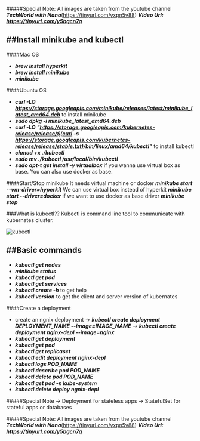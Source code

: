 #####Special Note: All images are taken from the youtube channel ***TechWorld with Nana***(https://tinyurl.com/yxpn5v88) 
***Video Url: https://tinyurl.com/y5bgcn7q***

##Install minikube and kubectl
-------------------------------
####Mac OS
* ***brew install hyperkit***
* ***brew install minikube***
* ***minikube***

####Ubuntu OS
* ***curl -LO https://storage.googleapis.com/minikube/releases/latest/minikube_latest_amd64.deb*** to install minikube
* ***sudo dpkg -i minikube_latest_amd64.deb***
* ***curl -LO "https://storage.googleapis.com/kubernetes-release/release/$(curl -s https://storage.googleapis.com/kubernetes-release/release/stable.txt)/bin/linux/amd64/kubectl"*** to install kubectl
* ***chmod +x ./kubectl***
* ***sudo mv ./kubectl /usr/local/bin/kubectl***
* ***sudo apt-t get install -y virtualbox*** if you wanna use virtual box as base. You can also use docker as base.

####Start/Stop minikube
It needs virtual machine or docker 
***minikube start --vm-driver=hyperkit*** We can use virtual box instead of hyperkit
***minikube start --driver=docker*** if we want to use docker as base driver
***minikube stop*** 

###What is kubectl??
Kubectl is command line tool to communicate with kubernates cluster.

![kubectl](https://user-images.githubusercontent.com/26240597/103598849-f617ec00-4f46-11eb-9dae-eeff4ee351cb.png)

##Basic commands
--------------------
* ***kubectl get nodes***
* ***minikube status***
* ***kubectl get pod***
* ***kubectl get services***
* ***kubectl create -h*** to get help
* ***kubectl version*** to get the client and server version of kubernates 

####Create a deployment
* create an ngnix deployment
-> ***kubectl create deployment DEPLOYMENT_NAME --image=IMAGE_NAME***
 -> ***kubectl create deployment nginx-depl --image=nginx***
* ***kubectl get deployment***
* ***kubectl get pod***
* ***kubectl get replicaset***
* ***kubectl edit deployment nginx-depl***
* ***kubectl logs POD_NAME***
* ***kubectl describe pod POD_NAME***
* ***kubectl delete pod POD_NAME***
* ***kubectl get pod -n kube-system***
* ***kubectl delete deploy ngnix-depl***

#####Special Note
-> Deployment for stateless apps
-> StatefulSet for stateful apps or databases



#####Special Note: All images are taken from the youtube channel ***TechWorld with Nana***(https://tinyurl.com/yxpn5v88) 
***Video Url: https://tinyurl.com/y5bgcn7q***